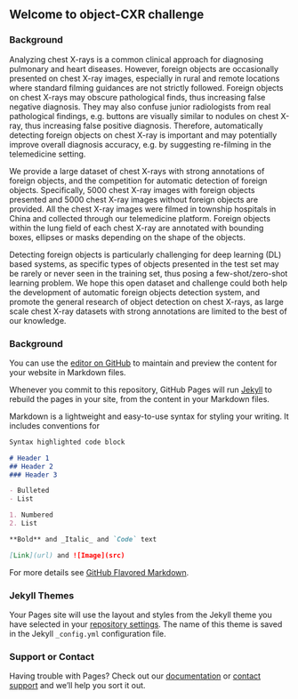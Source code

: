 ## Welcome to object-CXR challenge



### Background
Analyzing chest X-rays is a common clinical approach for diagnosing pulmonary and heart diseases. However, foreign objects are occasionally presented on chest X-ray images, especially in rural and remote locations where standard filming guidances are not strictly followed. Foreign objects on chest X-rays may obscure pathological finds, thus increasing false negative diagnosis. They may also confuse junior radiologists from real pathological findings, e.g. buttons are visually similar to nodules on chest X-ray, thus increasing false positive diagnosis. Therefore, automatically detecting foreign objects on chest X-ray is important and may potentially improve overall diagnosis accuracy, e.g. by suggesting re-filming in the telemedicine setting.  

We provide a large dataset of chest X-rays with strong annotations of foreign objects, and the competition for automatic detection of foreign objects. Specifically, 5000 chest X-ray images with foreign objects presented and 5000 chest X-ray images without foreign objects are provided. All the chest X-ray images were filmed in township hospitals in China and collected through our telemedicine platform. Foreign objects within the lung field of each chest X-ray are annotated with bounding boxes, ellipses or masks depending on the shape of the objects.

Detecting foreign objects is particularly challenging for deep learning (DL) based systems, as specific types of objects presented in the test set may be rarely or never seen in the training set, thus posing a few-shot/zero-shot learning problem. We hope this open dataset and challenge could both help the development of automatic foreign objects detection system, and promote the general research of object detection on chest X-rays, as large scale chest X-ray datasets with strong annotations are limited to the best of our knowledge. 


### Background

You can use the [editor on GitHub](https://github.com/jfhealthcare/object-CXR/edit/master/README.md) to maintain and preview the content for your website in Markdown files.

Whenever you commit to this repository, GitHub Pages will run [Jekyll](https://jekyllrb.com/) to rebuild the pages in your site, from the content in your Markdown files.

Markdown is a lightweight and easy-to-use syntax for styling your writing. It includes conventions for

```markdown
Syntax highlighted code block

# Header 1
## Header 2
### Header 3

- Bulleted
- List

1. Numbered
2. List

**Bold** and _Italic_ and `Code` text

[Link](url) and ![Image](src)
```

For more details see [GitHub Flavored Markdown](https://guides.github.com/features/mastering-markdown/).

### Jekyll Themes

Your Pages site will use the layout and styles from the Jekyll theme you have selected in your [repository settings](https://github.com/jfhealthcare/object-CXR/settings). The name of this theme is saved in the Jekyll `_config.yml` configuration file.

### Support or Contact

Having trouble with Pages? Check out our [documentation](https://help.github.com/categories/github-pages-basics/) or [contact support](https://github.com/contact) and we’ll help you sort it out.
